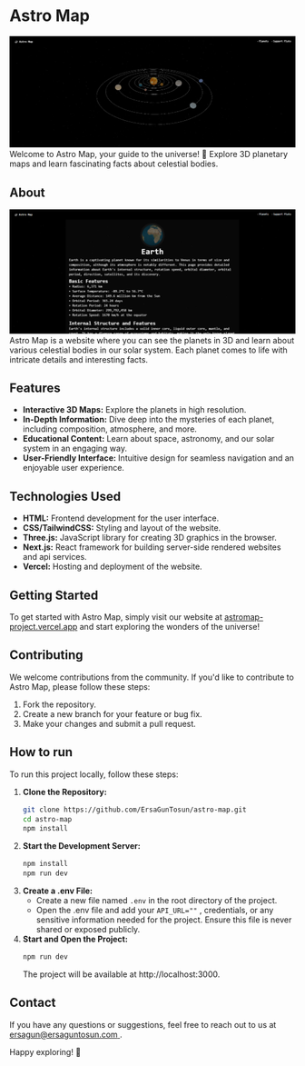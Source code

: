 # Astro Map
![Astro Map](image_1.png)
Welcome to Astro Map, your guide to the universe! 🚀 Explore 3D planetary maps and learn fascinating facts about celestial bodies.

## About
![Planet Page](image_2.png)
Astro Map is a website where you can see the planets in 3D and learn about various celestial bodies in our solar system. Each planet comes to life with intricate details and interesting facts.

## Features

- **Interactive 3D Maps:** Explore the planets in high resolution.
- **In-Depth Information:** Dive deep into the mysteries of each planet, including composition, atmosphere, and more.
- **Educational Content:** Learn about space, astronomy, and our solar system in an engaging way.
- **User-Friendly Interface:** Intuitive design for seamless navigation and an enjoyable user experience.


## Technologies Used
 - **HTML:** Frontend development for the user interface.
 - **CSS/TailwindCSS:** Styling and layout of the website.
- **Three.js:** JavaScript library for creating 3D graphics in the browser.
- **Next.js:** React framework for building server-side rendered websites and api services.
- **Vercel:** Hosting and deployment of the website.

## Getting Started

To get started with Astro Map, simply visit our website at [astromap-project.vercel.app](https://astromap-project.vercel.app/) and start exploring the wonders of the universe!

## Contributing

We welcome contributions from the community. If you'd like to contribute to Astro Map, please follow these steps:

1. Fork the repository.
2. Create a new branch for your feature or bug fix.
3. Make your changes and submit a pull request.

## How to run

To run this project locally, follow these steps:

1. **Clone the Repository:**
   ```bash
   git clone https://github.com/ErsaGunTosun/astro-map.git
   cd astro-map
   npm install
   ```
2. **Start the Development Server:**
   ```bash
   npm install
   npm run dev
    ```
3. **Create a .env File:**
    - Create a new file named `.env` in the root directory of the project.
    - Open the .env file and add your `API_URL=""` , credentials, or any sensitive information needed for the project. Ensure this file is never shared or exposed publicly.
4. **Start and Open the Project:**
    ```bash
    npm run dev
    ```
    The project will be available at http://localhost:3000.

## Contact

If you have any questions or suggestions, feel free to reach out to us at [ersagun@ersaguntosun.com ](mailto:ersagun@ersaguntosun.com).

Happy exploring! 🌌